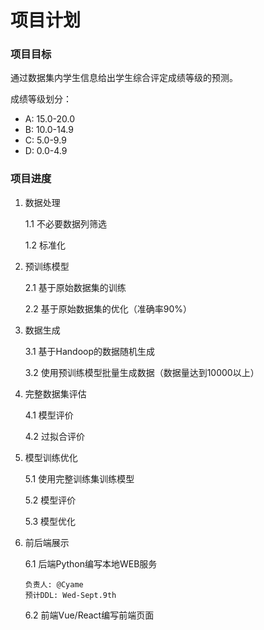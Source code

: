 # 项目计划

### 项目目标

通过数据集内学生信息给出学生综合评定成绩等级的预测。

成绩等级划分：

- A: 15.0-20.0
- B: 10.0-14.9
- C: 5.0-9.9
- D: 0.0-4.9

### 项目进度

1. 数据处理

   1.1 不必要数据列筛选
       
   1.2 标准化
   
2. 预训练模型

   2.1 基于原始数据集的训练
   
   2.2 基于原始数据集的优化（准确率90%）

3. 数据生成

   3.1 基于Handoop的数据随机生成
   
   3.2 使用预训练模型批量生成数据（数据量达到10000以上）

4. 完整数据集评估

   4.1 模型评价
   
   4.2 过拟合评价

5. 模型训练优化

   5.1 使用完整训练集训练模型
   
   5.2 模型评价
   
   5.3 模型优化

6. 前后端展示

   6.1 后端Python编写本地WEB服务
   
       负责人: @Cyame
       预计DDL: Wed-Sept.9th
   
   6.2 前端Vue/React编写前端页面
